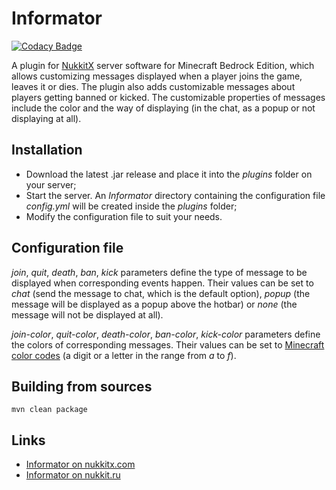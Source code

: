 # Informator

[![Codacy Badge](https://api.codacy.com/project/badge/Grade/1c391f54586147c6965c724febc06a56)](https://app.codacy.com/manual/Leonidius20/Informator?utm_source=github.com&utm_medium=referral&utm_content=Leonidius20/Informator&utm_campaign=Badge_Grade_Settings)

A plugin for [NukkitX][nukkitx] server software for Minecraft Bedrock Edition, which allows customizing messages displayed when a player joins the game, leaves it or dies. The plugin also adds customizable messages about players getting banned or kicked. The customizable properties of messages include the color and the way of displaying (in the chat, as a popup or not displaying at all).

## Installation
- Download the latest .jar release and place it into the _plugins_ folder on your server;
- Start the server. An _Informator_ directory containing the configuration file _config.yml_ will be created inside the _plugins_ folder;
- Modify the configuration file to suit your needs.

## Configuration file
_join_, _quit_, _death_, _ban_, _kick_ parameters define the type of message to be displayed when corresponding events happen. Their values can be set to _chat_ (send the message to chat, which is the default option), _popup_ (the message will be displayed as a popup above the hotbar) or _none_ (the message will not be displayed at all).

_join-color_, _quit-color_, _death-color_, _ban-color_, _kick-color_ parameters define the colors of corresponding messages. Their values can be set to [Minecraft color codes][colors] (a digit or a letter in the range from _a_ to _f_).
  
## Building from sources
`mvn clean package`

## Links
* [Informator on nukkitx.com](https://nukkitx.com/resources/informator.32/)
* [Informator on nukkit.ru](http://forums.voxelwind.com/resources/informator.121/)

[nukkitx]: http://github.com/NukkitX/Nukkit
[colors]: https://minecraft.gamepedia.com/Formatting_codes#Color_codes
